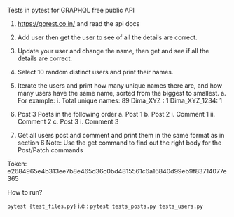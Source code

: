 Tests in pytest for GRAPHQL free public API

1. https://gorest.co.in/  and read the api docs
2. Add user then get the user to see of all the details are correct.
3. Update your user and change the name, then get and see if all the details are correct.
4. Select 10 random distinct users and print their names.
5. Iterate the users and print how many unique names there are, and how many users have
the same name, sorted from the biggest to smallest.
a. For example:
i. Total unique names: 89
    Dima_XYZ : 1
    Dima_XYZ_1234: 1

6. Post 3 Posts in the following order
a. Post 1
b. Post 2
i. Comment 1
ii. Comment 2
c. Post 3
i. Comment 3

7. Get all users post and comment and print them in the same format as in section 6
Note: Use the get command to find out the right body for the Post/Patch commands

Token:
e2684965e4b313ee7b8e465d36c0bd4815561c6a16840d99eb9f83714077e365

How to run?

`pytest {test_files.py}`
i.e : `pytest tests_posts.py tests_users.py`
